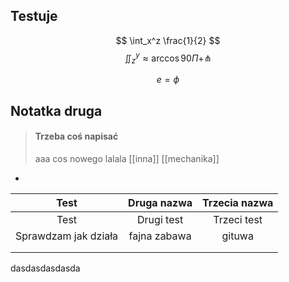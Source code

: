 ## Testuje


$$ \int_x^z \frac{1}{2} $$
$$ \iint_z^y \approx \arccos{90\Pi} + \pitchfork $$



$$ e = \phi $$
## Notatka druga
> #### Trzeba coś napisać	
> aaa
> cos nowego lalala 
> [[inna]]
> [[mechanika]]


- 



|         Test         | Druga nazwa  | Trzecia nazwa |
|:--------------------:|:------------:|:-------------:|
|         Test         |  Drugi test  |  Trzeci test  |
| Sprawdzam jak działa | fajna zabawa |    gituwa     |
|                      |              |               |
|                      |              |               |
         
		 
dasdasdasdasda
